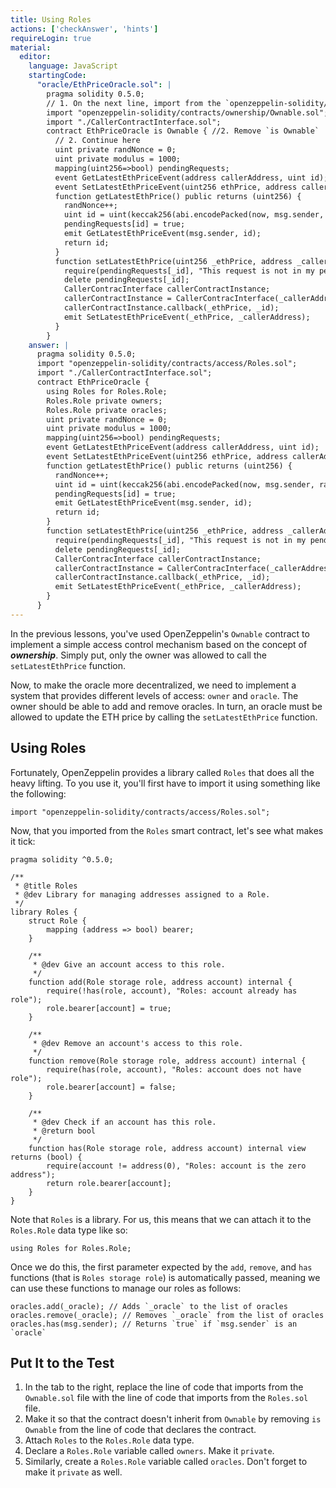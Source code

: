 ```yaml
---
title: Using Roles
actions: ['checkAnswer', 'hints']
requireLogin: true
material:
  editor:
    language: JavaScript
    startingCode:
      "oracle/EthPriceOracle.sol": |
        pragma solidity 0.5.0;
        // 1. On the next line, import from the `openzeppelin-solidity/contracts/access/Roles.sol` file
        import "openzeppelin-solidity/contracts/ownership/Ownable.sol";
        import "./CallerContractInterface.sol";
        contract EthPriceOracle is Ownable { //2. Remove `is Ownable`
          // 2. Continue here
          uint private randNonce = 0;
          uint private modulus = 1000;
          mapping(uint256=>bool) pendingRequests;
          event GetLatestEthPriceEvent(address callerAddress, uint id);
          event SetLatestEthPriceEvent(uint256 ethPrice, address callerAddress);
          function getLatestEthPrice() public returns (uint256) {
            randNonce++;
            uint id = uint(keccak256(abi.encodePacked(now, msg.sender, randNonce))) % modulus;
            pendingRequests[id] = true;
            emit GetLatestEthPriceEvent(msg.sender, id);
            return id;
          }
          function setLatestEthPrice(uint256 _ethPrice, address _callerAddress, uint256 _id) public onlyOwner {
            require(pendingRequests[_id], "This request is not in my pending list.");
            delete pendingRequests[_id];
            CallerContracInterface callerContractInstance;
            callerContractInstance = CallerContracInterface(_callerAddress);
            callerContractInstance.callback(_ethPrice, _id);
            emit SetLatestEthPriceEvent(_ethPrice, _callerAddress);
          }
        }
    answer: |
      pragma solidity 0.5.0;
      import "openzeppelin-solidity/contracts/access/Roles.sol";
      import "./CallerContractInterface.sol";
      contract EthPriceOracle {
        using Roles for Roles.Role;
        Roles.Role private owners;
        Roles.Role private oracles;
        uint private randNonce = 0;
        uint private modulus = 1000;
        mapping(uint256=>bool) pendingRequests;
        event GetLatestEthPriceEvent(address callerAddress, uint id);
        event SetLatestEthPriceEvent(uint256 ethPrice, address callerAddress);
        function getLatestEthPrice() public returns (uint256) {
          randNonce++;
          uint id = uint(keccak256(abi.encodePacked(now, msg.sender, randNonce))) % modulus;
          pendingRequests[id] = true;
          emit GetLatestEthPriceEvent(msg.sender, id);
          return id;
        }
        function setLatestEthPrice(uint256 _ethPrice, address _callerAddress, uint256 _id) public onlyOwner {
          require(pendingRequests[_id], "This request is not in my pending list.");
          delete pendingRequests[_id];
          CallerContracInterface callerContractInstance;
          callerContractInstance = CallerContracInterface(_callerAddress);
          callerContractInstance.callback(_ethPrice, _id);
          emit SetLatestEthPriceEvent(_ethPrice, _callerAddress);
        }
      }
---
```


In the previous lessons, you've used OpenZeppelin's `Ownable` contract to implement a simple access control mechanism based on the concept of **_ownership_**. Simply put, only the owner was allowed to call the `setLatestEthPrice` function.

Now, to make the oracle more decentralized, we need to implement a system that provides different levels of access: `owner` and `oracle`. The owner should be able to add and remove oracles. In turn, an oracle must be allowed to update the ETH price by calling the `setLatestEthPrice` function.


## Using Roles

Fortunately, OpenZeppelin provides a library called `Roles` that does all the heavy lifting. To you use it, you'll first have to import it using something like the following:

```Solidity
import "openzeppelin-solidity/contracts/access/Roles.sol";
```


Now, that you imported from the `Roles` smart contract, let's see what makes it tick:

```Solidity
pragma solidity ^0.5.0;

/**
 * @title Roles
 * @dev Library for managing addresses assigned to a Role.
 */
library Roles {
    struct Role {
        mapping (address => bool) bearer;
    }

    /**
     * @dev Give an account access to this role.
     */
    function add(Role storage role, address account) internal {
        require(!has(role, account), "Roles: account already has role");
        role.bearer[account] = true;
    }

    /**
     * @dev Remove an account's access to this role.
     */
    function remove(Role storage role, address account) internal {
        require(has(role, account), "Roles: account does not have role");
        role.bearer[account] = false;
    }

    /**
     * @dev Check if an account has this role.
     * @return bool
     */
    function has(Role storage role, address account) internal view returns (bool) {
        require(account != address(0), "Roles: account is the zero address");
        return role.bearer[account];
    }
}
```

Note that `Roles` is a library. For us, this means that we can attach it to the `Roles.Role` data type like so:

```Solidity
using Roles for Roles.Role;
```

Once we do this, the first parameter expected by the `add`, `remove`, and `has` functions (that is `Roles storage role`) is automatically passed, meaning we can use these functions to manage our roles as follows:

```Solidity
oracles.add(_oracle); // Adds `_oracle` to the list of oracles
oracles.remove(_oracle); // Removes `_oracle` from the list of oracles
oracles.has(msg.sender); // Returns `true` if `msg.sender` is an `oracle`
```

## Put It to the Test

1. In the tab to the right, replace the line of code that imports from the `Ownable.sol` file with the line of code that imports from the `Roles.sol` file.
2. Make it so that the contract doesn't inherit from `Ownable` by removing `is Ownable` from the line of code that declares the contract.
3. Attach `Roles` to the `Roles.Role` data type.
4. Declare a `Roles.Role` variable called `owners`. Make it `private`.
5. Similarly, create a `Roles.Role` variable called `oracles`. Don't forget to make it `private` as well.
